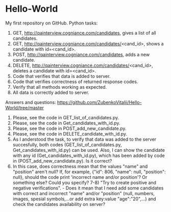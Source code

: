 Hello-World
===========

My first repository on GitHub.
Python tasks:
1) GET, http://qainterview.cogniance.com/candidates, gives a list of all candidates. 
2) GET, http://qainterview.cogniance.com/candidates/<cand_id>, shows a candidate with id=<cand_id>. 
3) POST, http://qainterview.cogniance.com/candidates, adds a new candidate. 
4) DELETE, http://qainterview.cogniance.com/candidates/<cand_id>, deletes a candidate with id=<cand_id>. 
5) Code that verifies that data is added to server.
6) Code that verifies correctness of returned response codes.
7) Verify that all methods working as expected.
8) All data is correctly added to server.

Answers and questions:
https://github.com/ZubenkoVitalii/Hello-World/tree/master
1) Please, see the code in GET_list_of_candidates.py.
2) Please, see the code in Get_candidates_with_id.py.
3) Please, see the code in POST_add_new_candidate.py.
4) Please, see the code in DELETE_candidate_with_id.py.
5) As I anderstood the task, to verify that data was added to the server succesfully, both codes (GET_list_of_candidates.py, Get_candidates_with_id.py) can be used. Also, I can show the candidate with any id (Get_candidates_with_id.py), which has been added by code in (POST_add_new_candidate.py). Is it correct?
6) In this case, does correctness mean that the values "name" and "position" aren't null? 
If, for example, {"id": 806, "name": null, "position": null}, should the code print 'incorrect name and/or position'? Or something else? Could you specify?
7-8) "Try to create positive and negative verifications". - Does it mean that I need add some candidates with correct and incorrect "name" and/or "position" (null, numbers, images, spesial symbols,...or add extra key:value "age":"20",...) and check the candidates availability on server?
